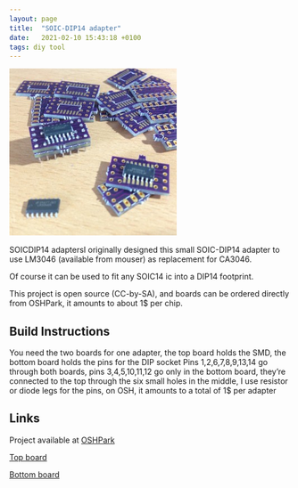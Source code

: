 ```yaml
---
layout: page
title:  "SOIC-DIP14 adapter"
date:   2021-02-10 15:43:18 +0100
tags: diy tool
---
```

![A few adapters](/assets/SOIC-adapter.jpg)

SOICDIP14 adaptersI originally designed this small SOIC-DIP14 adapter to use LM3046 (available from mouser) as replacement for CA3046.

Of course it can be used to fit any SOIC14 ic into a DIP14 footprint.

This project is open source (CC-by-SA), and boards can be ordered directly from OSHPark, it amounts to about 1$ per chip.

## Build Instructions

You need the two boards for one adapter, the top board holds the SMD, the bottom board holds the pins for the DIP socket
Pins 1,2,6,7,8,9,13,14 go through both boards, pins 3,4,5,10,11,12 go only in the bottom board, they’re connected to the top through the six small holes in the middle, I use resistor or diode legs for the pins, on OSH, it amounts to a total of 1$ per adapter

## Links

Project available at [OSHPark](https://oshpark.com/)

[Top board](https://oshpark.com/projects/FCXaXJ2k)

[Bottom board](https://oshpark.com/projects/wA9obdOT)